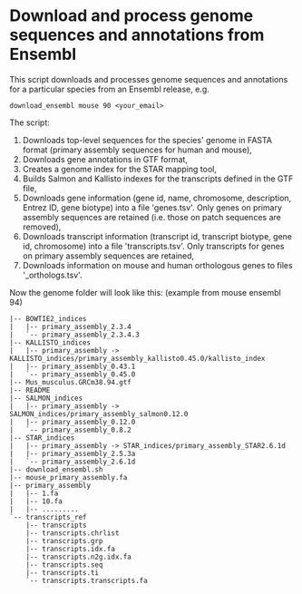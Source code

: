 Download and process genome sequences and annotations from Ensembl
==========

This script downloads and processes genome sequences and annotations for a particular species from an Ensembl release, e.g.

    download_ensembl mouse 90 <your_email>

The script:
1) Downloads top-level sequences for the species' genome in FASTA format
(primary assembly sequences for human and mouse),
2) Downloads gene annotations in GTF format,
3) Creates a genome index for the STAR mapping tool,
4) Builds Salmon and Kallisto indexes for the transcripts defined in the GTF file,
5) Downloads gene information (gene id, name, chromosome, description, Entrez
ID, gene biotype) into a file 'genes.tsv'. Only genes on primary assembly
sequences are retained (i.e.  those on patch sequences are removed),
6) Downloads transcript information (transcript id, transcript biotype, gene
id, chromosome) into a file 'transcripts.tsv'. Only transcripts for genes on
primary assembly sequences are retained,
7) Downloads information on mouse and human orthologous genes to files
'<species>_orthologs.tsv'.


Now the genome folder will look like this: (example from mouse ensembl 94)
```
|-- BOWTIE2_indices
|   |-- primary_assembly_2.3.4
|   `-- primary_assembly_2.3.4.3
|-- KALLISTO_indices
|   |-- primary_assembly -> KALLISTO_indices/primary_assembly_kallisto0.45.0/kallisto_index
|   |-- primary_assembly_0.43.1
|   `-- primary_assembly_0.45.0
|-- Mus_musculus.GRCm38.94.gtf
|-- README
|-- SALMON_indices
|   |-- primary_assembly -> SALMON_indices/primary_assembly_salmon0.12.0
|   |-- primary_assembly_0.12.0
|   `-- primary_assembly_0.8.2
|-- STAR_indices
|   |-- primary_assembly -> STAR_indices/primary_assembly_STAR2.6.1d
|   |-- primary_assembly_2.5.3a
|   `-- primary_assembly_2.6.1d
|-- download_ensembl.sh
|-- mouse_primary_assembly.fa
|-- primary_assembly
|   |-- 1.fa
|   |-- 10.fa
|   |-- .........
`-- transcripts_ref
    |-- transcripts
    |-- transcripts.chrlist
    |-- transcripts.grp
    |-- transcripts.idx.fa
    |-- transcripts.n2g.idx.fa
    |-- transcripts.seq
    |-- transcripts.ti
    `-- transcripts.transcripts.fa

```
